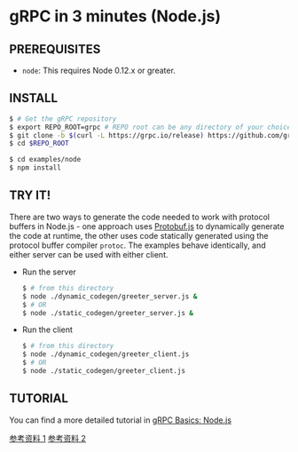 # gRPC in 3 minutes (Node.js)

## PREREQUISITES

- `node`: This requires Node 0.12.x or greater.

## INSTALL

```sh
$ # Get the gRPC repository
$ export REPO_ROOT=grpc # REPO root can be any directory of your choice
$ git clone -b $(curl -L https://grpc.io/release) https://github.com/grpc/grpc $REPO_ROOT
$ cd $REPO_ROOT

$ cd examples/node
$ npm install
```

## TRY IT!

There are two ways to generate the code needed to work with protocol buffers in Node.js - one approach uses [Protobuf.js](https://github.com/dcodeIO/ProtoBuf.js/) to dynamically generate the code at runtime, the other uses code statically generated using the protocol buffer compiler `protoc`. The examples behave identically, and either server can be used with either client.

- Run the server

  ```sh
  $ # from this directory
  $ node ./dynamic_codegen/greeter_server.js &
  $ # OR
  $ node ./static_codegen/greeter_server.js &
  ```

- Run the client

  ```sh
  $ # from this directory
  $ node ./dynamic_codegen/greeter_client.js
  $ # OR
  $ node ./static_codegen/greeter_client.js
  ```

## TUTORIAL

You can find a more detailed tutorial in [gRPC Basics: Node.js][]

[Install gRPC Node]: ../../src/node
[gRPC Basics: Node.js]: https://grpc.io/docs/tutorials/basic/node.html

[参考资料 1](https://doc.oschina.net/grpc?t=60135)
[参考资料 2](https://www.tizi365.com/archives/403.html)
